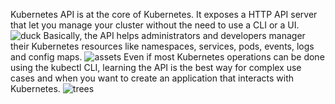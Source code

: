 Kubernetes API is at the core of Kubernetes. It exposes a HTTP API server that let you manage your cluster without the need to use a CLI or a UI.
![duck](/samplereorder.png "Testing Images")
Basically, the API helps administrators and developers manager their Kubernetes resources like namespaces, services, pods, events, logs and config maps.
![assets](/assets1.png "Testing Images")
Even if most Kubernetes operations can be done using the kubectl CLI, learning the API is the best way for complex use cases and when you want to create an application that interacts with Kubernetes.
![tree](/tree.png "Testing Images")s